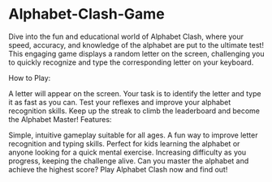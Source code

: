 # Alphabet-Clash-Game

Dive into the fun and educational world of Alphabet Clash, where your speed, accuracy, and knowledge of the alphabet are put to the ultimate test! This engaging game displays a random letter on the screen, challenging you to quickly recognize and type the corresponding letter on your keyboard.

How to Play:

A letter will appear on the screen.
Your task is to identify the letter and type it as fast as you can.
Test your reflexes and improve your alphabet recognition skills.
Keep up the streak to climb the leaderboard and become the Alphabet Master!
Features:

Simple, intuitive gameplay suitable for all ages.
A fun way to improve letter recognition and typing skills.
Perfect for kids learning the alphabet or anyone looking for a quick mental exercise.
Increasing difficulty as you progress, keeping the challenge alive.
Can you master the alphabet and achieve the highest score? Play Alphabet Clash now and find out!
